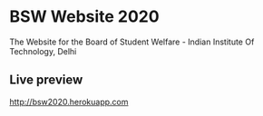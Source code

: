 # BSW Website 2020

The Website for the Board of Student Welfare - Indian Institute Of Technology, Delhi

## Live preview

<http://bsw2020.herokuapp.com>
